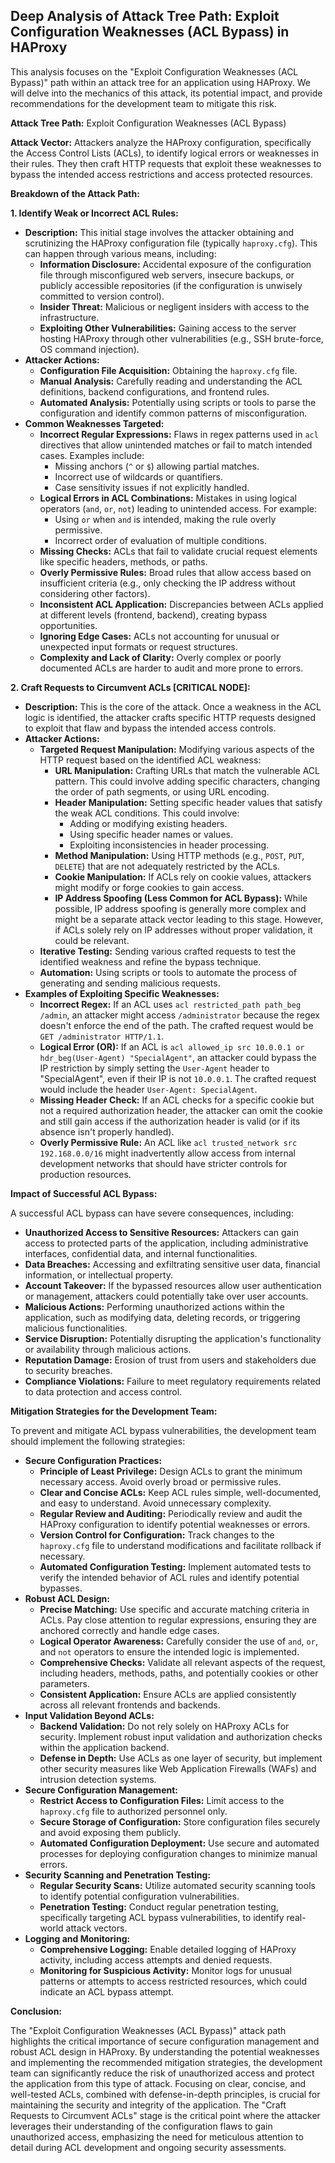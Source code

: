## Deep Analysis of Attack Tree Path: Exploit Configuration Weaknesses (ACL Bypass) in HAProxy

This analysis focuses on the "Exploit Configuration Weaknesses (ACL Bypass)" path within an attack tree for an application using HAProxy. We will delve into the mechanics of this attack, its potential impact, and provide recommendations for the development team to mitigate this risk.

**Attack Tree Path:** Exploit Configuration Weaknesses (ACL Bypass)

**Attack Vector:** Attackers analyze the HAProxy configuration, specifically the Access Control Lists (ACLs), to identify logical errors or weaknesses in their rules. They then craft HTTP requests that exploit these weaknesses to bypass the intended access restrictions and access protected resources.

**Breakdown of the Attack Path:**

**1. Identify Weak or Incorrect ACL Rules:**

* **Description:** This initial stage involves the attacker obtaining and scrutinizing the HAProxy configuration file (typically `haproxy.cfg`). This can happen through various means, including:
    * **Information Disclosure:** Accidental exposure of the configuration file through misconfigured web servers, insecure backups, or publicly accessible repositories (if the configuration is unwisely committed to version control).
    * **Insider Threat:** Malicious or negligent insiders with access to the infrastructure.
    * **Exploiting Other Vulnerabilities:** Gaining access to the server hosting HAProxy through other vulnerabilities (e.g., SSH brute-force, OS command injection).
* **Attacker Actions:**
    * **Configuration File Acquisition:** Obtaining the `haproxy.cfg` file.
    * **Manual Analysis:**  Carefully reading and understanding the ACL definitions, backend configurations, and frontend rules.
    * **Automated Analysis:** Potentially using scripts or tools to parse the configuration and identify common patterns of misconfiguration.
* **Common Weaknesses Targeted:**
    * **Incorrect Regular Expressions:** Flaws in regex patterns used in `acl` directives that allow unintended matches or fail to match intended cases. Examples include:
        * Missing anchors (`^` or `$`) allowing partial matches.
        * Incorrect use of wildcards or quantifiers.
        * Case sensitivity issues if not explicitly handled.
    * **Logical Errors in ACL Combinations:** Mistakes in using logical operators (`and`, `or`, `not`) leading to unintended access. For example:
        * Using `or` when `and` is intended, making the rule overly permissive.
        * Incorrect order of evaluation of multiple conditions.
    * **Missing Checks:**  ACLs that fail to validate crucial request elements like specific headers, methods, or paths.
    * **Overly Permissive Rules:** Broad rules that allow access based on insufficient criteria (e.g., only checking the IP address without considering other factors).
    * **Inconsistent ACL Application:**  Discrepancies between ACLs applied at different levels (frontend, backend), creating bypass opportunities.
    * **Ignoring Edge Cases:**  ACLs not accounting for unusual or unexpected input formats or request structures.
    * **Complexity and Lack of Clarity:**  Overly complex or poorly documented ACLs are harder to audit and more prone to errors.

**2. Craft Requests to Circumvent ACLs [CRITICAL NODE]:**

* **Description:** This is the core of the attack. Once a weakness in the ACL logic is identified, the attacker crafts specific HTTP requests designed to exploit that flaw and bypass the intended access controls.
* **Attacker Actions:**
    * **Targeted Request Manipulation:** Modifying various aspects of the HTTP request based on the identified ACL weakness:
        * **URL Manipulation:** Crafting URLs that match the vulnerable ACL pattern. This could involve adding specific characters, changing the order of path segments, or using URL encoding.
        * **Header Manipulation:**  Setting specific header values that satisfy the weak ACL conditions. This could involve:
            * Adding or modifying existing headers.
            * Using specific header names or values.
            * Exploiting inconsistencies in header processing.
        * **Method Manipulation:**  Using HTTP methods (e.g., `POST`, `PUT`, `DELETE`) that are not adequately restricted by the ACLs.
        * **Cookie Manipulation:**  If ACLs rely on cookie values, attackers might modify or forge cookies to gain access.
        * **IP Address Spoofing (Less Common for ACL Bypass):** While possible, IP address spoofing is generally more complex and might be a separate attack vector leading to this stage. However, if ACLs solely rely on IP addresses without proper validation, it could be relevant.
    * **Iterative Testing:**  Sending various crafted requests to test the identified weakness and refine the bypass technique.
    * **Automation:**  Using scripts or tools to automate the process of generating and sending malicious requests.
* **Examples of Exploiting Specific Weaknesses:**
    * **Incorrect Regex:** If an ACL uses `acl restricted_path path_beg /admin`, an attacker might access `/administrator` because the regex doesn't enforce the end of the path. The crafted request would be `GET /administrator HTTP/1.1`.
    * **Logical Error (OR):** If an ACL is `acl allowed_ip src 10.0.0.1 or hdr_beg(User-Agent) "SpecialAgent"`, an attacker could bypass the IP restriction by simply setting the `User-Agent` header to "SpecialAgent", even if their IP is not `10.0.0.1`. The crafted request would include the header `User-Agent: SpecialAgent`.
    * **Missing Header Check:** If an ACL checks for a specific cookie but not a required authorization header, the attacker can omit the cookie and still gain access if the authorization header is valid (or if its absence isn't properly handled).
    * **Overly Permissive Rule:** An ACL like `acl trusted_network src 192.168.0.0/16` might inadvertently allow access from internal development networks that should have stricter controls for production resources.

**Impact of Successful ACL Bypass:**

A successful ACL bypass can have severe consequences, including:

* **Unauthorized Access to Sensitive Resources:** Attackers can gain access to protected parts of the application, including administrative interfaces, confidential data, and internal functionalities.
* **Data Breaches:**  Accessing and exfiltrating sensitive user data, financial information, or intellectual property.
* **Account Takeover:**  If the bypassed resources allow user authentication or management, attackers could potentially take over user accounts.
* **Malicious Actions:**  Performing unauthorized actions within the application, such as modifying data, deleting records, or triggering malicious functionalities.
* **Service Disruption:**  Potentially disrupting the application's functionality or availability through malicious actions.
* **Reputation Damage:**  Erosion of trust from users and stakeholders due to security breaches.
* **Compliance Violations:**  Failure to meet regulatory requirements related to data protection and access control.

**Mitigation Strategies for the Development Team:**

To prevent and mitigate ACL bypass vulnerabilities, the development team should implement the following strategies:

* **Secure Configuration Practices:**
    * **Principle of Least Privilege:**  Design ACLs to grant the minimum necessary access. Avoid overly broad or permissive rules.
    * **Clear and Concise ACLs:**  Keep ACL rules simple, well-documented, and easy to understand. Avoid unnecessary complexity.
    * **Regular Review and Auditing:**  Periodically review and audit the HAProxy configuration to identify potential weaknesses or errors.
    * **Version Control for Configuration:**  Track changes to the `haproxy.cfg` file to understand modifications and facilitate rollback if necessary.
    * **Automated Configuration Testing:**  Implement automated tests to verify the intended behavior of ACL rules and identify potential bypasses.
* **Robust ACL Design:**
    * **Precise Matching:** Use specific and accurate matching criteria in ACLs. Pay close attention to regular expressions, ensuring they are anchored correctly and handle edge cases.
    * **Logical Operator Awareness:**  Carefully consider the use of `and`, `or`, and `not` operators to ensure the intended logic is implemented.
    * **Comprehensive Checks:**  Validate all relevant aspects of the request, including headers, methods, paths, and potentially cookies or other parameters.
    * **Consistent Application:** Ensure ACLs are applied consistently across all relevant frontends and backends.
* **Input Validation Beyond ACLs:**
    * **Backend Validation:**  Do not rely solely on HAProxy ACLs for security. Implement robust input validation and authorization checks within the application backend.
    * **Defense in Depth:**  Use ACLs as one layer of security, but implement other security measures like Web Application Firewalls (WAFs) and intrusion detection systems.
* **Secure Configuration Management:**
    * **Restrict Access to Configuration Files:**  Limit access to the `haproxy.cfg` file to authorized personnel only.
    * **Secure Storage of Configuration:**  Store configuration files securely and avoid exposing them publicly.
    * **Automated Configuration Deployment:**  Use secure and automated processes for deploying configuration changes to minimize manual errors.
* **Security Scanning and Penetration Testing:**
    * **Regular Security Scans:**  Utilize automated security scanning tools to identify potential configuration vulnerabilities.
    * **Penetration Testing:**  Conduct regular penetration testing, specifically targeting ACL bypass vulnerabilities, to identify real-world attack vectors.
* **Logging and Monitoring:**
    * **Comprehensive Logging:**  Enable detailed logging of HAProxy activity, including access attempts and denied requests.
    * **Monitoring for Suspicious Activity:**  Monitor logs for unusual patterns or attempts to access restricted resources, which could indicate an ACL bypass attempt.

**Conclusion:**

The "Exploit Configuration Weaknesses (ACL Bypass)" attack path highlights the critical importance of secure configuration management and robust ACL design in HAProxy. By understanding the potential weaknesses and implementing the recommended mitigation strategies, the development team can significantly reduce the risk of unauthorized access and protect the application from this type of attack. Focusing on clear, concise, and well-tested ACLs, combined with defense-in-depth principles, is crucial for maintaining the security and integrity of the application. The "Craft Requests to Circumvent ACLs" stage is the critical point where the attacker leverages their understanding of the configuration flaws to gain unauthorized access, emphasizing the need for meticulous attention to detail during ACL development and ongoing security assessments.
